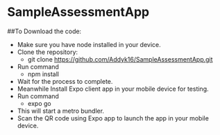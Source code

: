 # SampleAssessmentApp

##To Download the code:
- Make sure you have node installed in your device.
- Clone the repository:
  - git clone https://github.com/Addyk16/SampleAssessmentApp.git
- Run command
  - npm install
- Wait for the process to complete.
- Meanwhile Install Expo client app in your mobile device for testing.
- Run command
   - expo go
- This will start a metro bundler.
- Scan the QR code using Expo app to launch the app in your mobile device.
